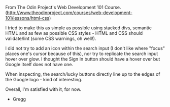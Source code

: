 From The Odin Project's Web Development 101 Course. (http://www.theodinproject.com/courses/web-development-101/lessons/html-css)

I tried to make this as simple as possible using stacked divs, semantic HTML and as few as possible CSS styles - HTML and CSS should validate/lint (some CSS warnings, oh well!).

I did not try to add an icon within the search input (I don't like where "focus" places one's cursor because of this), nor try to replicate the search input hover over glow. I thought the Sign In button should have a hover over but Google itself does not have one. 

When inspecting, the search/lucky buttons directly line up to the edges of the Google logo - kind of interesting.

Overall, I'm satisfied with it, for now. 

- Gregg

